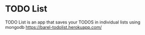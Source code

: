 # TODO List
TODO List is an app that saves your TODOS in individual lists using mongodb
https://barel-todolist.herokuapp.com/